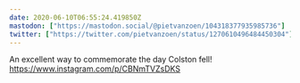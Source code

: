 ```yaml
---
date: 2020-06-10T06:55:24.419850Z
mastodon: ["https://mastodon.social/@pietvanzoen/104318377935985736"]
twitter: ["https://twitter.com/pietvanzoen/status/1270610496484450304"]
---
```

An excellent way to commemorate the day Colston fell! https://www.instagram.com/p/CBNmTVZsDKS
